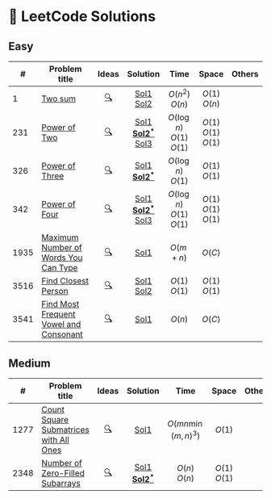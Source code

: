 # 🧠 LeetCode Solutions

## Easy

| #   | Problem title | Ideas | Solution | Time | Space | Others |
| --- | ------------- |:-----:| :--------:|:----:|:-----:| ------ |
| 1   | [Two sum](https://leetcode.com/problems/two-sum)       |   [🔍](00001-two-sum/idea.md)    |     [Sol1](00001-two-sum/sol1.cpp)<br>[Sol2](00001-two-sum/sol2.cpp)    |       $O(n^2)$<br>$O(n)$        |      $O(1)$<br>$O(n)$      |        |
| 231 | [Power of Two](https://leetcode.com/problems/power-of-two)  | [🔍](00231-power-of-two/idea.md)   |   [Sol1](00231-power-of-two/sol1.cpp)<br>[**Sol2<sup>*</sup>**](00231-power-of-two/sol2.cpp)<br>[Sol3](00231-power-of-two/sol3.cpp)     |    $O(\log n)$<br>$O(1)$<br>$O(1)$ | $O(1)$<br>$O(1)$<br>$O(1)$ |        |
| 326 | [Power of Three](https://leetcode.com/problems/power-of-three)  | [🔍](00326-power-of-three/idea.md)   |   [Sol1](00326-power-of-three/sol1.cpp)<br>[**Sol2<sup>*</sup>**](00326-power-of-three/sol2.cpp)    |    $O(\log n)$<br>$O(1)$ | $O(1)$<br>$O(1)$ |        |
| 342 | [Power of Four](https://leetcode.com/problems/power-of-four)  | [🔍](00342-power-of-four/idea.md)      |   [Sol1](00342-power-of-four/sol1.cpp)<br>[**Sol2<sup>*</sup>**](00342-power-of-four/sol2.cpp)<br>[Sol3](00342-power-of-four/sol3.cpp)     |    $O(\log n)$<br>$O(1)$<br>$O(1)$ | $O(1)$<br>$O(1)$<br>$O(1)$ |        |
| 1935 | [Maximum Number of Words You Can Type](https://leetcode.com/problems/maximum-number-of-words-you-can-type)  | [🔍](01935-maximum-number-of-words-you-can-type/idea.md)      |   [Sol1](01935-maximum-number-of-words-you-can-type/sol1.cpp)     |    $O(m+n)$ | $O(C)$ |        |
| 3516 | [Find Closest Person](https://leetcode.com/problems/find-closest-person)  | [🔍](03516-find-closest-person/idea.md)      |   [Sol1](03516-find-closest-person/sol1.cpp)<br>[Sol2](03516-find-closest-person/sol2.cpp)     |    $O(1)$<br>$O(1)$ | $O(1)$<br>$O(1)$ |        |
| 3541 | [Find Most Frequent Vowel and Consonant](https://leetcode.com/problems/find-most-frequent-vowel-and-consonant)  | [🔍](03541-find-most-frequent-vowel-and-consonant/idea.md)      |   [Sol1](03541-find-most-frequent-vowel-and-consonant/sol1.cpp)     |    $O(n)$ | $O(C)$ |        |



## Medium

| #   | Problem title | Ideas | Solution | Time | Space | Others |
| --- | ------------- |:-----:| :--------:|:----:|:-----:| ------ |
| 1277| [Count Square Submatrices with All Ones](https://leetcode.com/problems/count-square-submatrices-with-all-ones)       |   [🔍](01277-count-square-submatrices-with-all-ones/idea.md)    |    [Sol1](01277-count-square-submatrices-with-all-ones/sol1.cpp)     |       $O(mn\min(m,n)^3)$        |      $O(1)$      |        |
| 2348| [Number of Zero-Filled Subarrays](https://leetcode.com/problems/number-of-zero-filled-subarrays)       |   [🔍](02348-number-of-zero-filled-subarrays/idea.md)    |    [Sol1](02348-number-of-zero-filled-subarrays/sol1.cpp)<br>[**Sol2<sup>*</sup>**](02348-number-of-zero-filled-subarrays/sol2.cpp)     |       $O(n)$<br>$O(n)$        |      $O(1)$<br>$O(1)$      |        |


